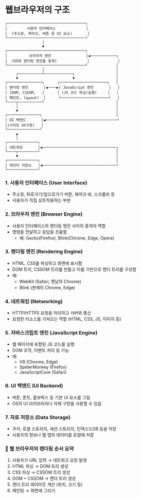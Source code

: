 # 웹브라우저의 구조

```text
┌────────────────────────────────────┐
│         사용자 인터페이스              │
│  (주소창, 북마크, 버튼 등 UI 요소)       │
└────────────────────────────────────┘
                 │
                 ▼
┌────────────────────────────────────┐
│          브라우저 엔진                │◀────────────┐
│  (UI와 렌더링 엔진을 중계)              │             │
└────────────────────────────────────┘             │
                 │                                 │
     ┌───────────┴─────────────┐                   │
     ▼                         ▼                   │
┌────────────────┐      ┌──────────────────────┐   │
│ 렌더링 엔진       │◀────▶│ JavaScript 엔진       │   │
│ (DOM, CSSOM,   │      │ (JS 코드 파싱/실행)     │   │
│ 페인트, layout)  │      └──────────────────────┘   │
└────┬───────────┘                                 │
     │                                             │
     ▼                                             │
┌───────────────┐                                  │
│ UI 백엔드       │◀─────────────────────────────────┘
│(사이트 UI구동)   │
└───────────────┘
     ▲
     │
┌──────────────┐
│ 네트워킹       │◀──────────────────────────────────┐
└────┬─────────┘                                   │
     ▼                                             │
┌──────────────┐                                   │
│ 데이터 저장소   │◀──────────────────────────────────┘
└──────────────┘
```


### 1. 사용자 인터페이스 (User Interface)
- 주소창, 뒤로가기/앞으로가기 버튼, 북마크 바, 스크롤바 등
- 사용자가 직접 상호작용하는 부분

### 2. 브라우저 엔진 (Browser Engine)
- 사용자 인터페이스와 렌더링 엔진 사이의 중개자 역할
- 명령을 전달하고 응답을 조율함
  - 예: Gecko(Firefox), Blink(Chrome, Edge, Opera)

### 3. 렌더링 엔진 (Rendering Engine)
- HTML, CSS를 파싱하고 화면에 표시함
- DOM 트리, CSSOM 트리를 만들고 이를 기반으로 렌더 트리를 구성함
- 예:
  - WebKit (Safari, 옛날의 Chrome)
  - Blink (현재의 Chrome, Edge)

### 4. 네트워킹 (Networking)
- HTTP/HTTPS 요청을 처리하고 서버와 통신
- 요청한 리소스를 가져오는 역할 (HTML, CSS, JS, 이미지 등)

### 5. 자바스크립트 엔진 (JavaScript Engine)
- 웹 페이지에 포함된 JS 코드를 실행
- DOM 조작, 이벤트 처리 등 가능
- 예:
  - V8 (Chrome, Edge)
  - SpiderMonkey (Firefox)
  - JavaScriptCore (Safari)

### 6. UI 백엔드 (UI Backend)
- 버튼, 폰트, 콤보박스 등 기본 UI 요소를 그림
- OS의 UI 라이브러리나 자체 구현을 사용할 수 있음

### 7. 자료 저장소 (Data Storage)
- 쿠키, 로컬 스토리지, 세션 스토리지, 인덱스드DB 등을 저장
- 사용자의 정보나 웹 앱의 데이터를 로컬에 저장

### 🧭 웹 브라우저의 렌더링 순서 요약
1. 사용자가 URL 입력 → 네트워크 요청 발생
2. HTML 파싱         → DOM 트리 생성
3. CSS 파싱          → CSSOM 트리 생성
4. DOM + CSSOM       → 렌더 트리 생성
5. 렌더 트리 레이아웃 계산 (위치, 크기 등)
6. 페인팅            → 화면에 그리기
